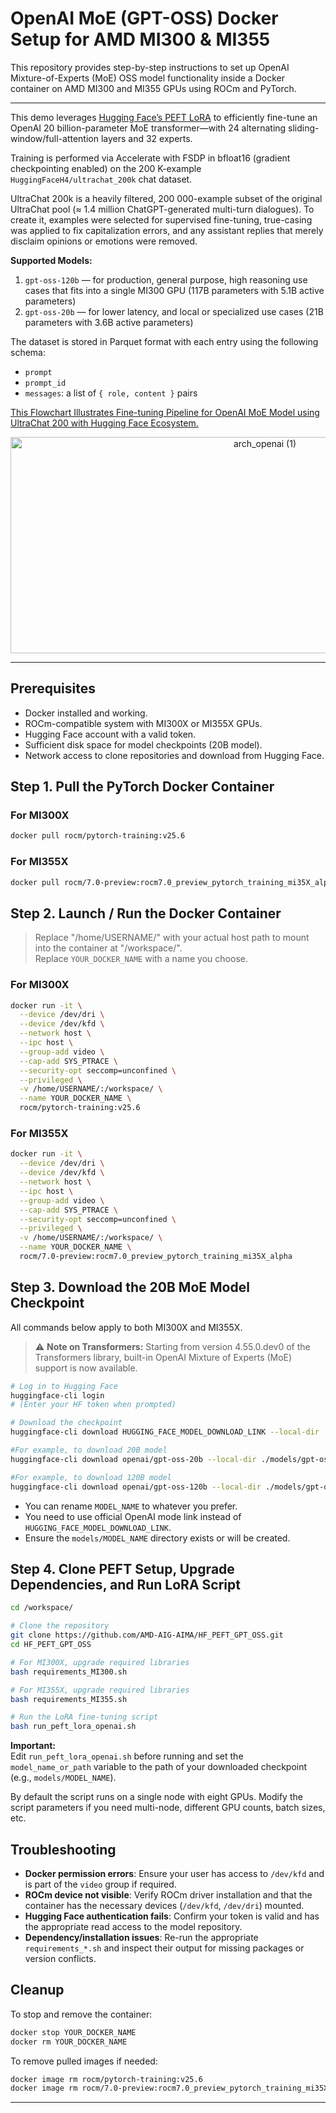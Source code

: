 # OpenAI MoE (GPT-OSS) Docker Setup for AMD MI300 & MI355

This repository provides step-by-step instructions to set up OpenAI Mixture-of-Experts (MoE) OSS model functionality inside a Docker container on AMD MI300 and MI355 GPUs using ROCm and PyTorch.

---

This demo leverages [Hugging Face’s PEFT LoRA](https://huggingface.co/docs/peft/en/package_reference/lora) to efficiently fine-tune an OpenAI 20 billion-parameter MoE transformer—with 24 alternating sliding-window/full-attention layers and 32 experts.

Training is performed via Accelerate with FSDP in bfloat16 (gradient checkpointing enabled) on the 200 K-example `HuggingFaceH4/ultrachat_200k` chat dataset.

UltraChat 200k is a heavily filtered, 200 000-example subset of the original UltraChat pool (≈ 1.4 million ChatGPT-generated multi-turn dialogues). To create it, examples were selected for supervised fine-tuning, true-casing was applied to fix capitalization errors, and any assistant replies that merely disclaim opinions or emotions were removed.

**Supported Models:**
1. `gpt-oss-120b` — for production, general purpose, high reasoning use cases that fits into a single MI300 GPU (117B parameters with 5.1B active parameters)
2. `gpt-oss-20b` — for lower latency, and local or specialized use cases (21B parameters with 3.6B active parameters)

The dataset is stored in Parquet format with each entry using the following schema:

- `prompt`
- `prompt_id`
- `messages`: a list of `{ role, content }` pairs

<ins>This Flowchart Illustrates Fine-tuning Pipeline for OpenAI MoE Model using UltraChat 200 with Hugging Face Ecosystem.</ins>

<p align="center">
<img width="798" height="346" alt="arch_openai (1)" src="https://github.com/user-attachments/assets/0cd4f8ef-a88c-4a64-a226-d1ea0514e59f" />
</p>


---


## Prerequisites

- Docker installed and working.
- ROCm-compatible system with MI300X or MI355X GPUs.
- Hugging Face account with a valid token.
- Sufficient disk space for model checkpoints (20B model).
- Network access to clone repositories and download from Hugging Face.

## Step 1. Pull the PyTorch Docker Container

### For MI300X
```bash
docker pull rocm/pytorch-training:v25.6
```

### For MI355X
```bash
docker pull rocm/7.0-preview:rocm7.0_preview_pytorch_training_mi35X_alpha
```

## Step 2. Launch / Run the Docker Container

> Replace "/home/USERNAME/" with your actual host path to mount into the container at "/workspace/".  
> Replace `YOUR_DOCKER_NAME` with a name you choose.

### For MI300X
```bash
docker run -it \
  --device /dev/dri \
  --device /dev/kfd \
  --network host \
  --ipc host \
  --group-add video \
  --cap-add SYS_PTRACE \
  --security-opt seccomp=unconfined \
  --privileged \
  -v /home/USERNAME/:/workspace/ \
  --name YOUR_DOCKER_NAME \
  rocm/pytorch-training:v25.6
```

### For MI355X
```bash
docker run -it \
  --device /dev/dri \
  --device /dev/kfd \
  --network host \
  --ipc host \
  --group-add video \
  --cap-add SYS_PTRACE \
  --security-opt seccomp=unconfined \
  --privileged \
  -v /home/USERNAME/:/workspace/ \
  --name YOUR_DOCKER_NAME \
  rocm/7.0-preview:rocm7.0_preview_pytorch_training_mi35X_alpha
```

## Step 3. Download the 20B MoE Model Checkpoint

All commands below apply to both MI300X and MI355X.

> ⚠️ **Note on Transformers:**
> Starting from version 4.55.0.dev0 of the Transformers library, built-in OpenAI Mixture of Experts (MoE) support is now available.


```bash
# Log in to Hugging Face
huggingface-cli login
# (Enter your HF token when prompted)

# Download the checkpoint
huggingface-cli download HUGGING_FACE_MODEL_DOWNLOAD_LINK --local-dir ./models/MODEL_NAME

#For example, to download 20B model
huggingface-cli download openai/gpt-oss-20b --local-dir ./models/gpt-oss-20b

#For example, to download 120B model
huggingface-cli download openai/gpt-oss-120b --local-dir ./models/gpt-oss-120b
```

- You can rename `MODEL_NAME` to whatever you prefer.
- You need to use official OpenAI mode link instead of `HUGGING_FACE_MODEL_DOWNLOAD_LINK`.
- Ensure the `models/MODEL_NAME` directory exists or will be created.

## Step 4. Clone PEFT Setup, Upgrade Dependencies, and Run LoRA Script

```bash
cd /workspace/

# Clone the repository
git clone https://github.com/AMD-AIG-AIMA/HF_PEFT_GPT_OSS.git
cd HF_PEFT_GPT_OSS

# For MI300X, upgrade required libraries
bash requirements_MI300.sh

# For MI355X, upgrade required libraries
bash requirements_MI355.sh

# Run the LoRA fine-tuning script
bash run_peft_lora_openai.sh
```


**Important:**  
Edit `run_peft_lora_openai.sh` before running and set the `model_name_or_path` variable to the path of your downloaded checkpoint (e.g., `models/MODEL_NAME`).

By default the script runs on a single node with eight GPUs. Modify the script parameters if you need multi-node, different GPU counts, batch sizes, etc.

## Troubleshooting

- **Docker permission errors**: Ensure your user has access to `/dev/kfd` and is part of the `video` group if required.
- **ROCm device not visible**: Verify ROCm driver installation and that the container has the necessary devices (`/dev/kfd`, `/dev/dri`) mounted.
- **Hugging Face authentication fails**: Confirm your token is valid and has the appropriate read access to the model repository.
- **Dependency/installation issues**: Re-run the appropriate `requirements_*.sh` and inspect their output for missing packages or version conflicts.


## Cleanup

To stop and remove the container:

```bash
docker stop YOUR_DOCKER_NAME
docker rm YOUR_DOCKER_NAME
```

To remove pulled images if needed:

```bash
docker image rm rocm/pytorch-training:v25.6
docker image rm rocm/7.0-preview:rocm7.0_preview_pytorch_training_mi35X_alpha
```

---

